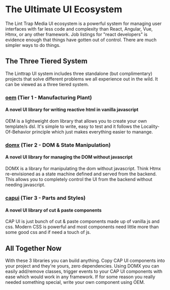 # The Ultimate UI Ecosystem

The Lint Trap Media UI ecosystem is a powerful system for managing user interfaces with far less code and complexity than React, Angular, Vue, Htmx, or any other framework. Job listings for "react developers" is evidence enough that things have gotten out of control. There are much simpler ways to do things.

## The Three Tiered System
The Linttrap UI system includes three standalone (but complimentary) projects that solve different problems we all experience out in the wild. It can be viewed as a three tiered system. 

### [oem](https://oem.js.org) (Tier 1 - Manufacturing Plant)
#### A novel UI library for writing reactive html in vanilla javascript
OEM is a lightweight dom library that allows you to create your own template/s dsl. It's simple to write, easy to test and it follows the Locality-Of-Behavior principle which just makes everything easier to manange.

### [domx](https://domx.js.org) (Tier 2 - DOM & State Manipulation)
#### A novel UI library for managing the DOM without javascript
DOMX is a library for manipulating the dom without javascript. Think Htmx re-envisioned as a state machine defined and served from the backend. This allows you to completely control the UI from the backend without  needing javascript.

### [capui](https://capui.js.org) (Tier 3 - Parts and Styles)
#### A novel UI library of cut & paste components
CAP UI is just bunch of cut & paste components made up of vanilla js and css. Modern CSS is powerful and most components need little more than some good css and if need a touch of js.

## All Together Now
With these 3 libraries you can build anything. Copy CAP UI components into your project and they're yours, zero dependencies. Using DOMX you can easily add/remove classes, trigger events to your CAP UI components with ease which would work in any framework. If for some reason you really needed something special, write your own component using OEM. 
